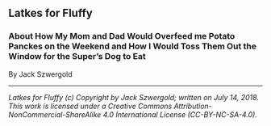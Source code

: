 ## Latkes for Fluffy
### About How My Mom and Dad Would Overfeed me Potato Panckes on the Weekend and How I Would Toss Them Out the Window for the Super’s Dog to Eat

By Jack Szwergold


***

*Latkes for Fluffy (c) Copyright by Jack Szwergold; written on July 14, 2018. This work is licensed under a Creative Commons Attribution-NonCommercial-ShareAlike 4.0 International License (CC-BY-NC-SA-4.0).*